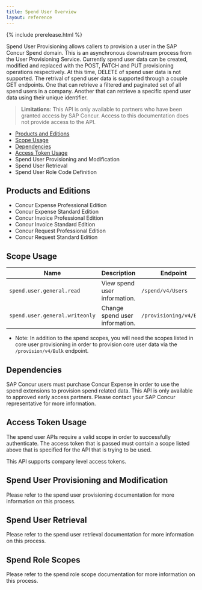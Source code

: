 ```yaml
---
title: Spend User Overview
layout: reference
---
```


{% include prerelease.html %}

Spend User Provisioning allows callers to provision a user in the SAP Concur Spend domain. This is an asynchronous downstream process from the User Provisioning Service. Currently spend user data can be created, modified and replaced with the POST, PATCH and PUT provisioning operations respectively. At this time, DELETE of spend user data is not supported. The retrival of spend user data is supported through a couple GET endpoints. One that can retrieve a filtered and paginated set of all spend users in a company. Another that can retrieve a specific spend user data using their unique identifier.

> **Limitations**: This API is only available to partners who have been granted access by SAP Concur. Access to this documentation does not provide access to the API.

- [Products and Editions](#products-editions)
- [Scope Usage](#scope-usage)
- [Dependencies](#dependencies)
- [Access Token Usage](#access-token-usage)
- Spend User Provisioning and Modification
- Spend User Retrieval
- Spend User Role Code Definition

## <a name="products-editions"></a>Products and Editions

- Concur Expense Professional Edition
- Concur Expense Standard Edition
- Concur Invoice Professional Edition
- Concur Invoice Standard Edition
- Concur Request Professional Edition
- Concur Request Standard Edition

## <a name="scope-usage"></a>Scope Usage

| Name                           | Description                    | Endpoint                |
| ------------------------------ | ------------------------------ | ----------------------- |
| `spend.user.general.read`      | View spend user information.   | `/spend/v4/Users`       |
| `spend.user.general.writeonly` | Change spend user information. | `/provisioning/v4/Bulk` |

- Note: In addition to the spend scopes, you will need the scopes listed in core user provisioning in order to provision core user data via the `/provision/v4/Bulk` endpoint.

## <a name="dependencies"></a>Dependencies

SAP Concur users must purchase Concur Expense in order to use the spend extensions to provision spend related data. This API is only available to approved early access partners. Please contact your SAP Concur representative for more information.

## <a name="access-token-usage"></a>Access Token Usage

The spend user APIs require a valid scope in order to successfully authenticate. The access token that is passed must contain a scope listed above that is specified for the API that is trying to be used.

This API supports company level access tokens.

## <a name="spend-user-provisioning"></a>Spend User Provisioning and Modification

Please refer to the spend user provisioning documentation for more information on this process.

## <a name="spend-user-retrieval"></a>Spend User Retrieval

Please refer to the spend user retrieval documentation for more information on this process.

## <a name="spend-role-scopes"></a>Spend Role Scopes

Please refer to the spend role scope documentation for more information on this process.
